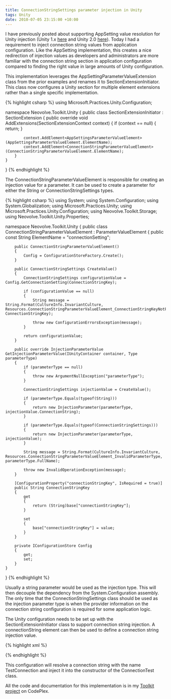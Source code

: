 ```yaml
---
title: ConnectionStringSettings parameter injection in Unity
tags: Unity
date: 2010-07-05 23:15:00 +10:00
---
```


I have previously posted about supporting AppSetting value resolution for Unity injection (Unity 1.x [here][0] and Unity 2.0 [here][1]). Today I had a requirement to inject connection string values from application configuration. Like the AppSetting implementation, this creates a nice redirection of injection values as developers and administrators are more familiar with the connection string section in application configuration compared to finding the right value in large amounts of Unity configuration.

This implementation leverages the AppSettingParameterValueExtension class from the prior examples and renames it to SectionExtensionInitiator. This class now configures a Unity section for multiple element extensions rather than a single specific implementation.

<!--more-->

{% highlight csharp %}
using Microsoft.Practices.Unity.Configuration;
    
namespace Neovolve.Toolkit.Unity
{
    public class SectionExtensionInitiator : SectionExtension
    {
        public override void AddExtensions(SectionExtensionContext context)
        {
            if (context == null)
            {
                return;
            }
     
            context.AddElement<AppSettingsParameterValueElement>(AppSettingsParameterValueElement.ElementName);
            context.AddElement<ConnectionStringParameterValueElement>(ConnectionStringParameterValueElement.ElementName);
        }
    }
}
{% endhighlight %}

The ConnectionStringParameterValueElement is responsible for creating an injection value for a parameter. It can be used to create a parameter for either the String or ConnectionStringSettings types.

{% highlight csharp %}
using System;
using System.Configuration;
using System.Globalization;
using Microsoft.Practices.Unity;
using Microsoft.Practices.Unity.Configuration;
using Neovolve.Toolkit.Storage;
using Neovolve.Toolkit.Unity.Properties;
    
namespace Neovolve.Toolkit.Unity
{
    public class ConnectionStringParameterValueElement : ParameterValueElement
    {
        public const String ElementName = "connectionSetting";
    
        public ConnectionStringParameterValueElement()
        {
            Config = ConfigurationStoreFactory.Create();
        }
    
        public ConnectionStringSettings CreateValue()
        {
            ConnectionStringSettings configurationValue = Config.GetConnectionSetting(ConnectionStringKey);
    
            if (configurationValue == null)
            {
                String message = String.Format(CultureInfo.InvariantCulture, Resources.ConnectionStringParameterValueElement_ConnectionStringKeyNotFound, ConnectionStringKey);
    
                throw new ConfigurationErrorsException(message);
            }
    
            return configurationValue;
        }
    
        public override InjectionParameterValue GetInjectionParameterValue(IUnityContainer container, Type parameterType)
        {
            if (parameterType == null)
            {
                throw new ArgumentNullException("parameterType");
            }
    
            ConnectionStringSettings injectionValue = CreateValue();
    
            if (parameterType.Equals(typeof(String)))
            {
                return new InjectionParameter(parameterType, injectionValue.ConnectionString);
            }
                
            if (parameterType.Equals(typeof(ConnectionStringSettings)))
            {
                return new InjectionParameter(parameterType, injectionValue);
            }
    
            String message = String.Format(CultureInfo.InvariantCulture, Resources.ConnectionStringParameterValueElement_InvalidParameterType, parameterType.FullName);
    
            throw new InvalidOperationException(message);
        }
    
        [ConfigurationProperty("connectionStringKey", IsRequired = true)]
        public String ConnectionStringKey
        {
            get
            {
                return (String)base["connectionStringKey"];
            }
    
            set
            {
                base["connectionStringKey"] = value;
            }
        }
    
        private IConfigurationStore Config
        {
            get;
            set;
        }
    }
}
{% endhighlight %}

Usually a string parameter would be used as the injection type. This will then decouple the dependency from the System.Configuration assembly. The only time that the ConnectionStringSettings class should be used as the injection parameter type is when the provider information on the connection string configuration is required for some application logic.

The Unity configuration needs to be set up with the SectionExtensionInitiator class to support connection string injection. A connectionString element can then be used to define a connection string injection value.

{% highlight xml %}
<?xml version="1.0"
        encoding="utf-8" ?>
<configuration>
    <configSections>
    <section name="unity"
                type="Microsoft.Practices.Unity.Configuration.UnityConfigurationSection, Microsoft.Practices.Unity.Configuration" />
    </configSections>
    <connectionStrings>
    <add name="TestConnection" connectionString="Data Source=localhost;Database=SomeDatabase;Integrated Security=SSPI;"/>
    </connectionStrings>
    <unity>
    <sectionExtension type="Neovolve.Toolkit.Unity.SectionExtensionInitiator, Neovolve.Toolkit.Unity" />
    <containers>
        <container>
        <register type="Neovolve.Toolkit.Unity.IntegrationTests.IDoSomething, Neovolve.Toolkit.Unity.IntegrationTests"
                    mapTo="Neovolve.Toolkit.Unity.IntegrationTests.ConnectionTest, Neovolve.Toolkit.Unity.IntegrationTests"
                    name="ConnectionStringTesting">
            <constructor>
            <param name="connectionString">
                <connectionSetting connectionStringKey="TestConnection" />
            </param>
            </constructor>        
        </register>
        </container>
    </containers>
    </unity>
</configuration>
{% endhighlight %}

This configuration will resolve a connection string with the name TestConnection and inject it into the constructor of the ConnectionTest class.

All the code and documentation for this implementation is in my [Toolkit project][2] on CodePlex.

[0]: /2010/01/28/injecting-appsetting-values-via-unity/
[1]: /2010/04/23/appsetting-parameter-injection-in-unity-2/
[2]: http://neovolve.codeplex.com/SourceControl/changeset/view/61829#1279353
